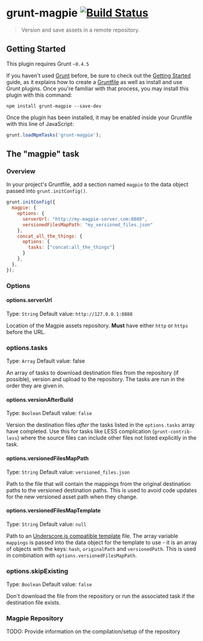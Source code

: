 # grunt-magpie [![Build Status](https://travis-ci.org/dynamo-media/grunt-magpie.svg?branch=master)](https://travis-ci.org/dynamo-media/grunt-magpie)

> Version and save assets in a remote repository.

## Getting Started
This plugin requires Grunt `~0.4.5`

If you haven't used [Grunt](http://gruntjs.com/) before, be sure to check out the [Getting Started](http://gruntjs.com/getting-started) guide, as it explains how to create a [Gruntfile](http://gruntjs.com/sample-gruntfile) as well as install and use Grunt plugins. Once you're familiar with that process, you may install this plugin with this command:

```shell
npm install grunt-magpie --save-dev
```

Once the plugin has been installed, it may be enabled inside your Gruntfile with this line of JavaScript:

```js
grunt.loadNpmTasks('grunt-magpie');
```

## The "magpie" task

### Overview
In your project's Gruntfile, add a section named `magpie` to the data object passed into `grunt.initConfig()`.

```js
grunt.initConfig({
  magpie: {
    options: {
      serverUrl: "http://my-magpie-server.com:8888",
      versionedFilesMapPath: "my_versioned_files.json"
    },
    concat_all_the_things: {
      options: {
        tasks: ["concat:all_the_things"]
      }
    },
  },
});
```

### Options

#### options.serverUrl
Type: `String`
Default value: `http://127.0.0.1:8888`

Location of the Magpie assets repository. **Must** have either `http` or `https` before the URL.

### options.tasks
Type: `Array`
Default value: false

An array of tasks to download destination files from the repository (if possible), version and upload to the repository. The tasks are run in the order they are given in.

#### options.versionAfterBuild
Type: `Boolean`
Default value: `false`

Version the destination files _after_ the tasks listed in the `options.tasks` array have completed. Use this for tasks like LESS complication (`grunt-contrib-less`) where the source files can include other files not listed explicitly in the task.

#### options.versionedFilesMapPath
Type: `String`
Default value: `versioned_files.json`

Path to the file that will contain the mappings from the original destination paths to the versioned destination paths. This is used to avoid code updates for the new versioned asset path when they change.

#### options.versionedFilesMapTemplate
Type: `String`
Default value: `null`

Path to an [Underscore.js compatible template](http://underscorejs.org/#template) file. The array variable `mappings` is passed into the data object for the template to use - it is an array of objects with the keys: `hash`, `originalPath` and `versionedPath`. This is used in combination with `options.versionedFilesMapPath`.

### options.skipExisting
Type: `Boolean`
Default value: `false`

Don't download the file from the repository or run the associated task if the destination file exists.

### Magpie Repository
TODO: Provide information on the compilation/setup of the repository
